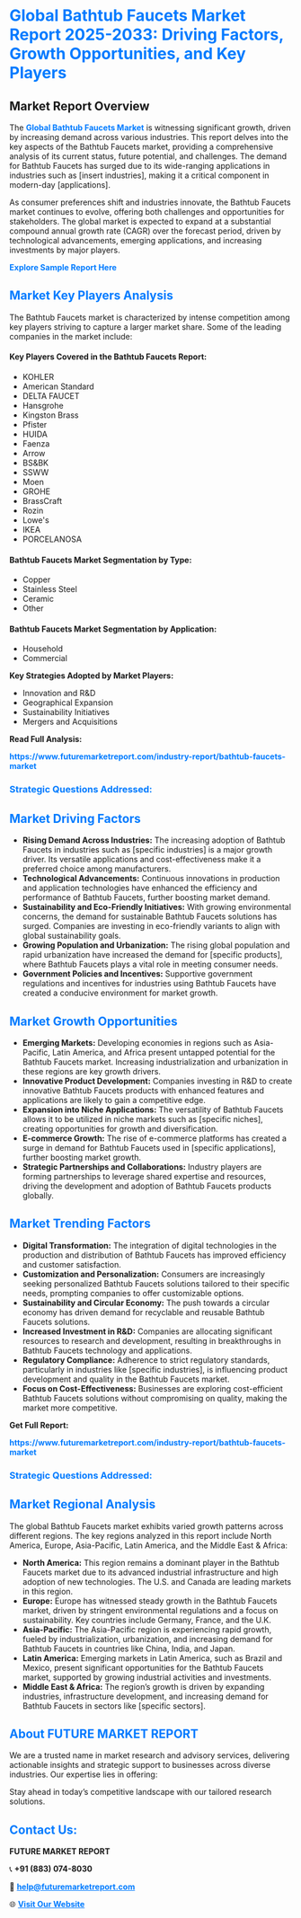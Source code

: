 <h1 style="color: #007BFF;">Global Bathtub Faucets Market Report 2025-2033: Driving Factors, Growth Opportunities, and Key Players</h1>

<section id="overview">
<h2>Market Report Overview</h2>
<p>The <a href="https://www.futuremarketreport.com/industry-report/bathtub-faucets-market" style="color: #007BFF; text-decoration: none;"><strong>Global Bathtub Faucets Market</strong></a> is witnessing significant growth, driven by increasing demand across various industries. This report delves into the key aspects of the Bathtub Faucets market, providing a comprehensive analysis of its current status, future potential, and challenges. The demand for Bathtub Faucets has surged due to its wide-ranging applications in industries such as [insert industries], making it a critical component in modern-day [applications].</p>
<p>As consumer preferences shift and industries innovate, the Bathtub Faucets market continues to evolve, offering both challenges and opportunities for stakeholders. The global market is expected to expand at a substantial compound annual growth rate (CAGR) over the forecast period, driven by technological advancements, emerging applications, and increasing investments by major players.</p>
</section>

<section id="overview">
<p><a href="https://www.futuremarketreport.com/request-sample/reportId=108592" style="color: #007BFF; text-decoration: none;"><strong>Explore Sample Report Here</strong></a></p>
</section>

<section id="key-players">
<h2 style="color: #007BFF;">Market Key Players Analysis</h2>
<p>The Bathtub Faucets market is characterized by intense competition among key players striving to capture a larger market share. Some of the leading companies in the market include:</p>
<h4>Key Players Covered in the Bathtub Faucets Report:</h4>
<ul><li>KOHLER</li><li>American Standard</li><li>DELTA FAUCET</li><li>Hansgrohe</li><li>Kingston Brass</li><li>Pfister</li><li>HUIDA</li><li>Faenza</li><li>Arrow</li><li>BS&amp;BK</li><li>SSWW</li><li>Moen</li><li>GROHE</li><li>BrassCraft</li><li>Rozin</li><li>Lowe&#039;s</li><li>IKEA</li><li>PORCELANOSA</li></ul>
<h4>Bathtub Faucets Market Segmentation by Type:</h4>
<ul><li>Copper</li><li>Stainless Steel</li><li>Ceramic</li><li>Other</li></ul>

<h4>Bathtub Faucets Market Segmentation by Application:</h4>
<ul><li>Household</li><li>Commercial</li></ul>
<p><strong>Key Strategies Adopted by Market Players:</strong></p>
<ul>
<li>Innovation and R&D</li>
<li>Geographical Expansion</li>
<li>Sustainability Initiatives</li>
<li>Mergers and Acquisitions</li>
</ul>
</section>

<section>
<p><strong>Read Full Analysis: </strong></p><a href="https://www.futuremarketreport.com/industry-report/bathtub-faucets-market" style="color: #007BFF; text-decoration: none;"><strong>https://www.futuremarketreport.com/industry-report/bathtub-faucets-market</strong></a>
<h3 style="color: #007BFF;">Strategic Questions Addressed:</h3>
</section>

<section id="driving-factors">
<h2 style="color: #007BFF;">Market Driving Factors</h2>
<ul>
<li><strong>Rising Demand Across Industries:</strong> The increasing adoption of Bathtub Faucets in industries such as [specific industries] is a major growth driver. Its versatile applications and cost-effectiveness make it a preferred choice among manufacturers.</li>
<li><strong>Technological Advancements:</strong> Continuous innovations in production and application technologies have enhanced the efficiency and performance of Bathtub Faucets, further boosting market demand.</li>
<li><strong>Sustainability and Eco-Friendly Initiatives:</strong> With growing environmental concerns, the demand for sustainable Bathtub Faucets solutions has surged. Companies are investing in eco-friendly variants to align with global sustainability goals.</li>
<li><strong>Growing Population and Urbanization:</strong> The rising global population and rapid urbanization have increased the demand for [specific products], where Bathtub Faucets plays a vital role in meeting consumer needs.</li>
<li><strong>Government Policies and Incentives:</strong> Supportive government regulations and incentives for industries using Bathtub Faucets have created a conducive environment for market growth.</li>
</ul>
</section>

<section id="growth-opportunities">
<h2 style="color: #007BFF;">Market Growth Opportunities</h2>
<ul>
<li><strong>Emerging Markets:</strong> Developing economies in regions such as Asia-Pacific, Latin America, and Africa present untapped potential for the Bathtub Faucets market. Increasing industrialization and urbanization in these regions are key growth drivers.</li>
<li><strong>Innovative Product Development:</strong> Companies investing in R&D to create innovative Bathtub Faucets products with enhanced features and applications are likely to gain a competitive edge.</li>
<li><strong>Expansion into Niche Applications:</strong> The versatility of Bathtub Faucets allows it to be utilized in niche markets such as [specific niches], creating opportunities for growth and diversification.</li>
<li><strong>E-commerce Growth:</strong> The rise of e-commerce platforms has created a surge in demand for Bathtub Faucets used in [specific applications], further boosting market growth.</li>
<li><strong>Strategic Partnerships and Collaborations:</strong> Industry players are forming partnerships to leverage shared expertise and resources, driving the development and adoption of Bathtub Faucets products globally.</li>
</ul>
</section>

<section id="trending-factors">
<h2 style="color: #007BFF;">Market Trending Factors</h2>
<ul>
<li><strong>Digital Transformation:</strong> The integration of digital technologies in the production and distribution of Bathtub Faucets has improved efficiency and customer satisfaction.</li>
<li><strong>Customization and Personalization:</strong> Consumers are increasingly seeking personalized Bathtub Faucets solutions tailored to their specific needs, prompting companies to offer customizable options.</li>
<li><strong>Sustainability and Circular Economy:</strong> The push towards a circular economy has driven demand for recyclable and reusable Bathtub Faucets solutions.</li>
<li><strong>Increased Investment in R&D:</strong> Companies are allocating significant resources to research and development, resulting in breakthroughs in Bathtub Faucets technology and applications.</li>
<li><strong>Regulatory Compliance:</strong> Adherence to strict regulatory standards, particularly in industries like [specific industries], is influencing product development and quality in the Bathtub Faucets market.</li>
<li><strong>Focus on Cost-Effectiveness:</strong> Businesses are exploring cost-efficient Bathtub Faucets solutions without compromising on quality, making the market more competitive.</li>
</ul>
</section>

<section>
<p><strong>Get Full Report: </strong></p><a href="https://www.futuremarketreport.com/industry-report/bathtub-faucets-market" style="color: #007BFF; text-decoration: none;"><strong>https://www.futuremarketreport.com/industry-report/bathtub-faucets-market</strong></a>
<h3 style="color: #007BFF;">Strategic Questions Addressed:</h3>
</section>


<section id="regional-analysis">
<h2 style="color: #007BFF;">Market Regional Analysis</h2>
<p>The global Bathtub Faucets market exhibits varied growth patterns across different regions. The key regions analyzed in this report include North America, Europe, Asia-Pacific, Latin America, and the Middle East & Africa:</p>
<ul>
<li><strong>North America:</strong> This region remains a dominant player in the Bathtub Faucets market due to its advanced industrial infrastructure and high adoption of new technologies. The U.S. and Canada are leading markets in this region.</li>
<li><strong>Europe:</strong> Europe has witnessed steady growth in the Bathtub Faucets market, driven by stringent environmental regulations and a focus on sustainability. Key countries include Germany, France, and the U.K.</li>
<li><strong>Asia-Pacific:</strong> The Asia-Pacific region is experiencing rapid growth, fueled by industrialization, urbanization, and increasing demand for Bathtub Faucets in countries like China, India, and Japan.</li>
<li><strong>Latin America:</strong> Emerging markets in Latin America, such as Brazil and Mexico, present significant opportunities for the Bathtub Faucets market, supported by growing industrial activities and investments.</li>
<li><strong>Middle East & Africa:</strong> The region’s growth is driven by expanding industries, infrastructure development, and increasing demand for Bathtub Faucets in sectors like [specific sectors].</li>
</ul>
</section>

<footer>
<h2 style="color: #007BFF;">About FUTURE MARKET REPORT</h2>
<p>We are a trusted name in market research and advisory services, delivering actionable insights and strategic support to businesses across diverse industries. Our expertise lies in offering:</p>

<p>Stay ahead in today’s competitive landscape with our tailored research solutions.</p>

<h2 style="color: #007BFF;">Contact Us:</h2>
<p><strong>FUTURE MARKET REPORT</strong></p>
<p>📞 <strong>+91 (883) 074-8030</strong></p>
<p>📧 <strong><a href="mailto:help@futuremarketreport.com" style="color: #007BFF;">help@futuremarketreport.com</a></strong></p>
<p>🌐 <strong><a href="https://www.futuremarketreport.com/" style="color: #007BFF;">Visit Our Website</a></strong></p>
</footer>